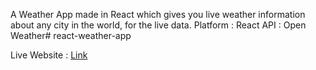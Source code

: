 A Weather App made in React which gives you live weather information about any city in the world, for the live data.
Platform : React
API : Open Weather# react-weather-app

Live Website : [Link](https://react-weather-app-shivansh.netlify.app/)
